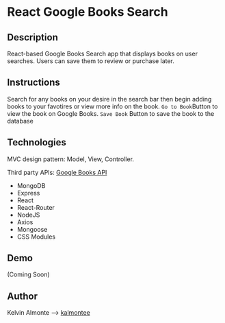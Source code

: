 # React Google Books Search

## Description
React-based Google Books Search app that displays books on user searches. Users can save them to review or purchase later.

## Instructions
Search for any books on your desire in the search bar then begin adding books to your favotires or view more info on the book.
```Go to Book```Button to view the book on Google Books.
```Save Book``` Button to save the book to the database

## Technologies
MVC design pattern: Model, View, Controller.

Third party APIs: [Google Books API](https://developers.google.com/books/)

* MongoDB
* Express
* React
* React-Router
* NodeJS
* Axios
* Mongoose
* CSS Modules

## Demo
(Coming Soon)

## Author
Kelvin Almonte --> [kalmontee](github/kalmontee.com)